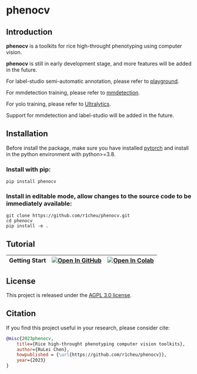 # phenocv

## Introduction

**phenocv** is a toolkits for rice high-throught phenotyping using computer vision.

**phenocv** is still in early development stage, and more features will be added in the future.

For label-studio semi-automatic annotation, please refer to [playground](https://github.com/open-mmlab/playground).

For mmdetection training, please refer to [mmdetection](https://github.com/open-mmlab/mmdetection).

For yolo training, please refer to [Ultralytics](https://github.com/ultralytics/ultralytics).

Support for mmdetection and label-studio will be added in the future.

## Installation

Before install the package, make sure you have installed [pytorch](https://pytorch.org/get-started/locally/) and install in the python environment with python>=3.8.

### Install with pip:

```shell
pip install phenocv
```

### Install in editable mode, allow changes to the source code to be immediately available:

```shell
git clone https://github.com/r1cheu/phenocv.git
cd phenocv
pip install -e .
```

## Tutorial

| Getting Start | [![Open In GitHub](https://img.shields.io/badge/Open%20in-GitHub-blue?logo=GitHub)](https://github.com/r1cheu/phenocv/blob/main/tutorial/getting_start.ipynb) | [![Open In Colab](https://colab.research.google.com/assets/colab-badge.svg)](https://colab.research.google.com/github/r1cheu/phenocv/blob/main/tutorial/getting_start.ipynb) |
| ------------- | ------------------------------------------------------------------------------------------------------------------------------------------------------------- | ---------------------------------------------------------------------------------------------------------------------------------------------------------------------------- |

## License

This project is released under the [AGPL 3.0 license](LICENSE).

## Citation

If you find this project useful in your research, please consider cite:

```Bibtex
@misc{2023phenocv,
    title={Rice high-throught phenotyping computer vision toolkits},
    author={RuLei Chen},
    howpublished = {\url{https://github.com/r1cheu/phenocv}},
    year={2023}
}
```
